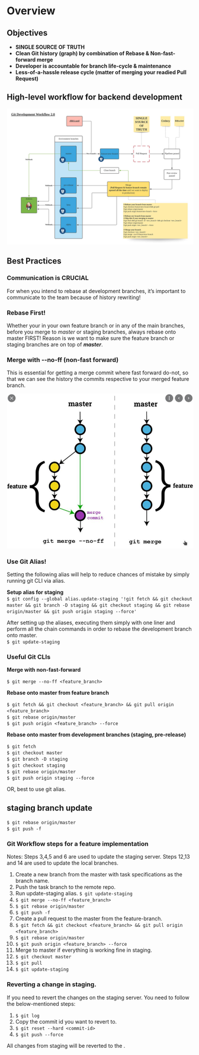 # Overview


## Objectives

* **SINGLE SOURCE OF TRUTH**
* **Clean Git history (graph) by combination of Rebase & Non-fast-forward merge**
* **Developer is accountable for branch life-cycle & maintenance**
* **Less-of-a-hassle release cycle (matter of merging your readied Pull Request)**

## High-level workflow for backend development
![Workflow](https://github.com/joffyjv/GIT-Workflow-SSOT/blob/main/blob/wf.jpeg?raw=true)

## Best Practices
### Communication is CRUCIAL
For when you intend to rebase at development branches, it’s important to communicate to the team because of history rewriting!

### Rebase First!
Whether your in your own feature branch or in any of the main branches, before you merge to _master_ or staging branches, always rebase onto master FIRST! Reason is we want to make sure the feature branch or staging branches are on top of _**master**_.

### Merge with --no-ff (non-fast forward)

This is essential for getting a merge commit where fast forward do-not, so that we can see the history the commits respective to your merged feature branch.

![[graph]](https://github.com/joffyjv/GIT-Workflow-SSOT/blob/main/blob/merge.jpeg?raw=true)

### Use Git Alias!
Setting the following alias will help to reduce chances of mistake by simply running git CLI via alias.

**Setup alias for staging** <br />
`$ git config --global alias.update-staging '!git fetch && git checkout master && git branch -D staging && git checkout staging && git rebase origin/master && git push origin staging --force'`


After setting up the aliases, executing them simply with one liner and perform all the chain commands in order to rebase the development branch onto master. <br />
`$ git update-staging`

### Useful Git CLIs

**Merge with non-fast-forward** <br />

`$ git merge --no-ff <feature_branch>` <br />

**Rebase onto master from feature branch**<br />

`$ git fetch && git checkout <feature_branch> && git pull origin <feature_branch>`<br />
`$ git rebase origin/master`<br />
`$ git push origin <feature_branch> --force`<br />

**Rebase onto master from development branches (staging, pre-release)**<br />

`$ git fetch`<br />
`$ git checkout master`<br />
`$ git branch -D staging`<br />
`$ git checkout staging`<br />
`$ git rebase origin/master`<br />
`$ git push origin staging --force`<br />

OR, best to use git alias.
 ## staging branch update 
 `$ git rebase origin/master` <br />
 `$ git push -f` <br />
### Git Workflow steps for a feature implementation

Notes: 
Steps 3,4,5 and 6 are used to update the staging server.
Steps 12,13 and 14 are used to update the local branches.
1. Create a new branch from the master with task specifications as the branch name.
2. Push the task branch to the remote repo.
3. Run update-staging alias. `$ git update-staging` 
4. `$ git merge --no-ff <feature_branch>` <br />
5. `$ git rebase origin/master` <br />
6. `$ git push -f` <br />
7. Create a pull request to the master from the feature-branch.
8. `$ git fetch && git checkout <feature_branch> && git pull origin <feature_branch>`<br />
9. `$ git rebase origin/master`<br />
10. `$ git push origin <feature_branch> --force`<br />
11. Merge to master if everything is working fine in staging.<br />
12. `$ git checkout master`<br />
13. `$ git pull`<br />
14. `$ git update-staging`<br />

### Reverting a change in staging.
If you need to revert the changes on the staging server. You need to follow the below-mentioned steps:
1. `$ git log`<br />
2. Copy the commit id you want to revert to.
3. `$ git reset --hard <commit-id>`<br />
4. `$ git push --force`<br />

All changes from staging will be reverted to the <commit-id>.
